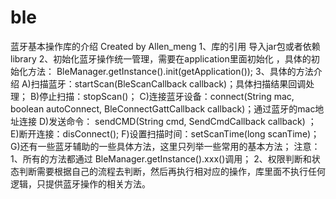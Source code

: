  # ble
蓝牙基本操作库的介绍
                        Created by Allen_meng
1、库的引用 导入jar包或者依赖library
2、初始化蓝牙操作统一管理，需要在application里面初始化 ，具体的初始化方法：
 BleManager.getInstance().init(getApplication());
3、具体的方法介绍
A)扫描蓝牙：startScan(BleScanCallback callback)；具体扫描结果回调处理；
B)停止扫描：stopScan()；
C)连接蓝牙设备：connect(String mac, boolean autoConnect, BleConnectGattCallback callback)；通过蓝牙的mac地址连接
D)发送命令： sendCMD(String cmd, SendCmdCallback callback) ；
E)断开连接：disConnect();
F)设置扫描时间：setScanTime(long scanTime)；
G)还有一些蓝牙辅助的一些具体方法，这里只列举一些常用的基本方法；
注意：
1、所有的方法都通过 BleManager.getInstance().xxx()调用；
2、权限判断和状态判断需要根据自己的流程去判断，然后再执行相对应的操作，库里面不执行任何逻辑，只提供蓝牙操作的相关方法。
